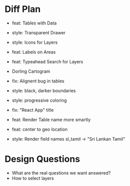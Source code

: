 # Diff Plan

* feat: Tables with Data
* style: Transparent Drawer
* style: Icons for Layers
* feat: Labels on Areas
* feat: Typeahead Search for Layers

* Dorling Cartogram
* fix: Alignent bug in tables
* style: black, darker boundaries
* style: progressive coloring
* fix: "React App" title

* feat: Render Table name more smartly 
* feat: center to geo location 
* style: Render field names sl_tamil -> "Sri Lankan Tamil"

# Design Questions

* What are the real questions we want answered?
* How to select layers
